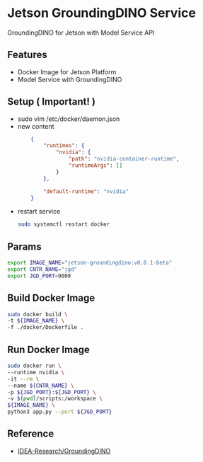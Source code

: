 # Jetson GroundingDINO Service
GroundingDINO for Jetson with Model Service API

## Features
* Docker Image for Jetson Platform
* Model Service with GroundingDINO

## Setup ( Important! )
* sudo vim /etc/docker/daemon.json
* new content
    ```json
        {
            "runtimes": {
                "nvidia": {
                    "path": "nvidia-container-runtime",
                    "runtimeArgs": []
                }
            },

            "default-runtime": "nvidia"
        }
    ```
* restart service
    ```bash
    sudo systemctl restart docker
    ```

## Params
```bash
export IMAGE_NAME="jetson-groundingdino:v0.0.1-beta"
export CNTR_NAME="jgd"
export JGD_PORT=9009
```

## Build Docker Image
```bash
sudo docker build \
-t ${IMAGE_NAME} \
-f ./docker/Dockerfile .
```

## Run Docker Image
```bash
sudo docker run \
--runtime nvidia \
-it --rm \
--name ${CNTR_NAME} \
-p ${JGD_PORT}:${JGD_PORT} \
-v $(pwd)/scripts:/workspace \
${IMAGE_NAME} \
python3 app.py --port ${JGD_PORT}
```

## Reference
* [IDEA-Research/GroundingDINO](https://github.com/IDEA-Research/GroundingDINO)

